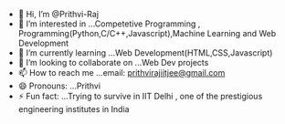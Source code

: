 - 👋 Hi, I’m @Prithvi-Raj
- 👀 I’m interested in ...Competetive Programming , Programming(Python,C/C++,Javascript),Machine Learning and Web Development
- 🌱 I’m currently learning ...Web Development(HTML,CSS,Javascript)
- 💞️ I’m looking to collaborate on ...Web Dev projects 
- 📫 How to reach me ...email: prithvirajiitjee@gmail.com
- 😄 Pronouns: ...Prithvi
- ⚡ Fun fact: ...Trying to survive in IIT Delhi , one of the prestigious engineering institutes in India 

<!---
prithvi-github/prithvi-github is a ✨ special ✨ repository because its `README.md` (this file) appears on your GitHub profile.
You can click the Preview link to take a look at your changes.
--->
